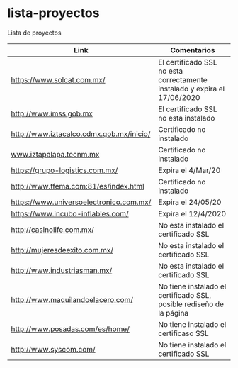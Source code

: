 # lista-proyectos
Lista de proyectos

| Link | Comentarios |
| ---------- | ---------- |
|https://www.solcat.com.mx/   | El certificado SSL no esta correctamente instalado y expira el 17/06/2020  |
|http://www.imss.gob.mx   | El certificado SSL no esta  instalado  |
|http://www.iztacalco.cdmx.gob.mx/inicio/ | Certificado no instalado |
|www.iztapalapa.tecnm.mx | Certificado no instalado |
|https://grupo-logistics.com.mx/ | Expira el 4/Mar/20 |
|http://www.tfema.com:81/es/index.html | Certificado no instalado |
|https://www.universoelectronico.com.mx/ | Expira el 24/05/20 |
|https://www.incubo-inflables.com/ | Expira el 12/4/2020 |
|http://casinolife.com.mx/| No esta instalado el certificado SSL |
|http://mujeresdeexito.com.mx/|No esta instalado el certificado SSL |
|http://www.industriasman.mx/|No esta instalado el certificado SSL|
|http://www.maquilandoelacero.com/|No tiene instalado el certificado SSL, posible rediseño de la página|
|http://www.posadas.com/es/home/| No tiene instalado el certificaso SSL|
|http://www.syscom.com/| No tiene instalado el certificado SSL|
